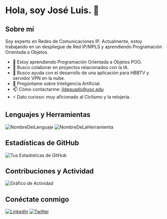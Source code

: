 # Hola, soy José Luis. 👋

## Sobre mí
Soy experto en Redes de Comunicaciones IP. Actualmente, estoy trabajando en un despliegue de Red IP/MPLS y aprendiendo Programación Orientada a Objetos.

- 🌱 Estoy aprendiendo Programación Orientada a Objetos POO.
- 👯 Busco colaborar en proyectos relacionados con la IA.
- 🤔 Busco ayuda con el desarrollo de una aplicación para HBBTV y servidor VPN en la nube.
- 💬 Pregúntame sobre Inteligencia Artificial.
- 📫 Cómo contactarme: jldaguado@uoc.edu
- ⚡ Dato curioso: muy aficionado al Ciclismo y la relojería.

## Lenguajes y Herramientas

[//]: # (Puedes usar íconos de https://simpleicons.org/ para representar lenguajes y herramientas.)

![NombreDelLenguaje](URLDelÍcono) ![NombreDeLaHerramienta](URLDelÍcono)

## Estadísticas de GitHub

[//]: # (Puedes generar gráficas estadísticas usando https://github.com/anuraghazra/github-readme-stats)

![Tus Estadísticas de GitHub](https://github-readme-stats.vercel.app/api?username=tuusuario&show_icons=true&theme=radical)

## Contribuciones y Actividad

[//]: # (Genera una imagen de tu actividad reciente con https://github.com/ashutosh00710/github-readme-activity-graph)

![Gráfico de Actividad](https://activity-graph.herokuapp.com/graph?username=tuusuario&theme=xcode)

## Conéctate conmigo

[//]: # (Agrega enlaces a tus redes sociales y plataformas profesionales.)

[![LinkedIn](https://img.shields.io/badge/-LinkedIn-0077B5?style=flat-square&logo=linkedin&logoColor=white)](LINK_DE_LINKEDIN) [![Twitter](https://img.shields.io/badge/-Twitter-1DA1F2?style=flat-square&logo=twitter&logoColor=white)](LINK_DE_TWITTER)
